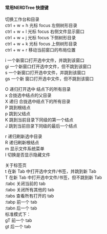 #### 常用NERDTree 快捷键
切换工作台和目录  
ctrl + w + h 光标 focus 左侧树形目录  
ctrl + w + l 光标 focus 右侧文件显示窗口  
ctrl + w + j 光标 focus 下侧树形目录  
ctrl + w + k 光标 focus 上侧树形目录  
ctrl + w + r 移动当前窗口的布局位置  

i 一个新窗口打开选中文件，并跳到该窗口  
gi 一个新窗口打开选中文件，但不跳到该窗口  
s 一个新窗口打开选中文件，并跳到该窗口  
gs 一个新 窗口打开选中文件，但不跳到该窗口  

O 递归打开选中 结点下的所有目录  
x 合拢选中结点的父目录  
X 递归 合拢选中结点下的所有目录  
P 跳到根结点  
p 跳到父结点  
K 跳到当前目录下同级的第一个结点  
J 跳到当前目录下同级的最后一个结点  

r 递归刷新选中目录  
R 递归刷新根结点  
m 显示文件系统菜单  
I 切换是否显示隐藏文件  

关于标签页  
t 在新 Tab 中打开选中文件/书签，并跳到新 Tab  
T 在新 Tab 中打开选中文件/书签，但不跳到新 Tab  
:tabc 关闭当前的 tab  
:tabo 关闭所有其他的 tab  
:tabs 查看所有打开的 tab  
:tabp 前一个 tab  
:tabn 后一个 tab  
标准模式下：  
gT 前一个 tab  
gt 后一个 tab
